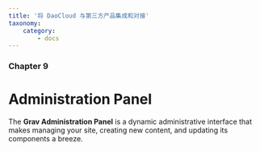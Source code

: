 ```yaml
---
title: '将 DaoCloud 与第三方产品集成和对接'
taxonomy:
    category:
        - docs
---
```


### Chapter 9

# Administration Panel

The **Grav Administration Panel** is a dynamic administrative interface that makes managing your site, creating new content, and updating its components a breeze.
